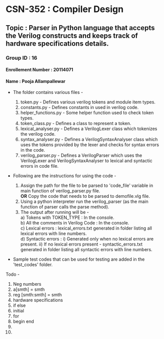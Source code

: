 # CSN-352 : Compiler Design

## Topic : Parser  in  Python  language  that  accepts  the  Verilog constructs  and  keeps  track  of hardware specifications details. 

### Group ID : 16
#### Enrollement Number : 20114071
#### Name : Pooja Allampallewar

- The folder contains various files - 
    1) token.py - Defines various verilog tokens and module item types.
    2) constants.py - Defines constants in used in verilog code.
    3) helper_functions.py - Some helper function used to check token types.
    4) token_class.py - Defines a class to represent a token.
    5) lexical_analyser.py - Defines a VerilogLexer class which tokenizes the verilog code.
    6) syntax_analyser.py - Defines a VerilogSyntaxAnalyser class which uses the tokens provided by the lexer and checks for syntax errors in the code.
    7) verilog_parser.py - Defines a VerilogParser which uses the VerilogLexer and VerilogSyntaxAnalyser to lexical and syntactic errors in code file.

- Following are the instructions for using the code - 
    1) Assign the path for the file to be parsed to 'code_file' variable in main function of verilog_parser.py file. <br/>
        <b>OR</b>
        Copy the code that needs to be parsed to demofile.vlg file.
    2) Using a python interpreter run the verilog_parser (as the main function of parser calls the parse method).
    3) The output after running will be - <br/>
        a) Tokens with TOKEN_TYPE : In the console. <br/>
        b) All the comments in Verilog Code : In the console. <br/>
        c) Lexical errors : lexical_errors.txt generated in folder listing all lexical errors with line numbers.<br/>
        d) Syntactic errors : 
            i) Generated only when no lexical errors are present.
            ii) If no lexical errors present - syntactic_errors.txt generated in folder listing all syntactic errors with line numbers.

- Sample test codes that can be used for testing are added in the 'test_codes' folder.





Todo - 
1. Neg numbers
2. a[smth] = smth
3. reg [smth:smth] = smth
4. hardware specifications
5. if else
6. initial
7. for
8. begin end
9.
10.